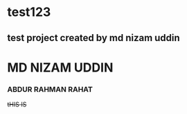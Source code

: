 # test123 <br>
test project created by md nizam uddin
---
# MD NIZAM UDDIN
### ABDUR RAHMAN RAHAT

~~tHIS IS~~
